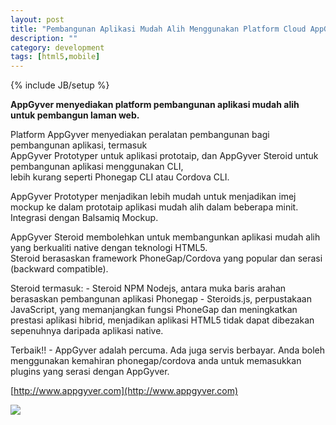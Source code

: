 ```yaml
---
layout: post
title: "Pembangunan Aplikasi Mudah Alih Menggunakan Platform Cloud AppGyver"
description: ""
category: development
tags: [html5,mobile]
---
```

{% include JB/setup %}

**AppGyver menyediakan platform pembangunan aplikasi mudah alih untuk pembangun laman web.** 


Platform AppGyver menyediakan peralatan pembangunan bagi pembangunan aplikasi, termasuk  
AppGyver Prototyper untuk aplikasi prototaip, dan AppGyver Steroid untuk pembangunan aplikasi menggunakan CLI,  
lebih kurang seperti Phonegap CLI atau Cordova CLI.  

<!-- more -->

AppGyver Prototyper menjadikan lebih mudah untuk menjadikan imej mockup ke dalam prototaip aplikasi mudah alih dalam beberapa minit. Integrasi dengan Balsamiq Mockup.

AppGyver Steroid membolehkan untuk membangunkan aplikasi mudah alih yang berkualiti native dengan teknologi HTML5.  
Steroid berasaskan framework PhoneGap/Cordova yang popular dan serasi (backward compatible). 

Steroid termasuk: - Steroid NPM Nodejs, antara muka baris arahan berasaskan pembangunan aplikasi Phonegap - Steroids.js, perpustakaan JavaScript, yang memanjangkan fungsi PhoneGap dan meningkatkan prestasi aplikasi hibrid, menjadikan aplikasi HTML5 tidak dapat dibezakan sepenuhnya daripada aplikasi native.

Terbaik!! - AppGyver adalah percuma. Ada juga servis berbayar. Anda boleh menggunakan kemahiran phonegap/cordova
anda untuk memasukkan plugins yang serasi dengan AppGyver. 

[http://www.appgyver.com](http://www.appgyver.com)


<img src="{{ASSET_PATH}}/images/appgyver.png" align="left"/> 

